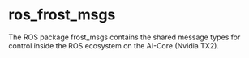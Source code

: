 # ros_frost_msgs

The ROS package frost_msgs contains the shared message types for control inside the ROS ecosystem on the AI-Core (Nvidia TX2).